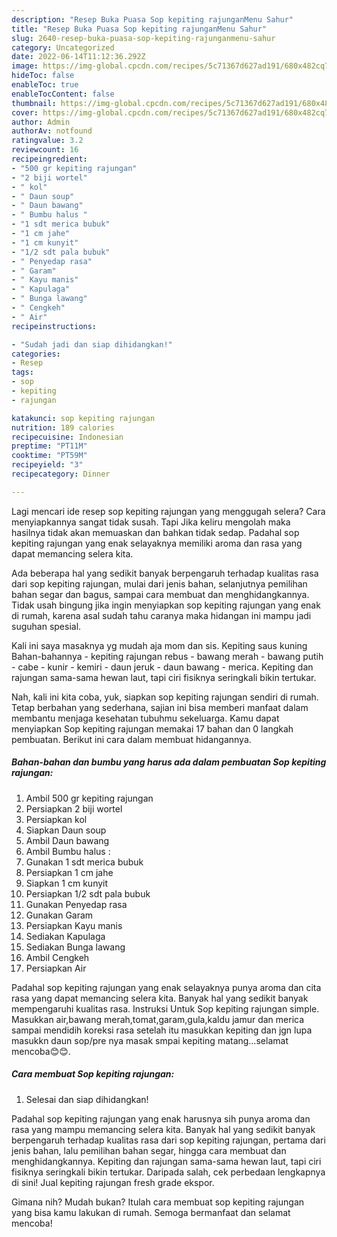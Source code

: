 ```yaml
---
description: "Resep Buka Puasa Sop kepiting rajunganMenu Sahur"
title: "Resep Buka Puasa Sop kepiting rajunganMenu Sahur"
slug: 2640-resep-buka-puasa-sop-kepiting-rajunganmenu-sahur
category: Uncategorized
date: 2022-06-14T11:12:36.292Z
image: https://img-global.cpcdn.com/recipes/5c71367d627ad191/680x482cq70/sop-kepiting-rajungan-foto-resep-utama.jpg
hideToc: false
enableToc: true
enableTocContent: false
thumbnail: https://img-global.cpcdn.com/recipes/5c71367d627ad191/680x482cq70/sop-kepiting-rajungan-foto-resep-utama.jpg
cover: https://img-global.cpcdn.com/recipes/5c71367d627ad191/680x482cq70/sop-kepiting-rajungan-foto-resep-utama.jpg
author: Admin
authorAv: notfound
ratingvalue: 3.2
reviewcount: 16
recipeingredient:
- "500 gr kepiting rajungan"
- "2 biji wortel"
- " kol"
- " Daun soup"
- " Daun bawang"
- " Bumbu halus "
- "1 sdt merica bubuk"
- "1 cm jahe"
- "1 cm kunyit"
- "1/2 sdt pala bubuk"
- " Penyedap rasa"
- " Garam"
- " Kayu manis"
- " Kapulaga"
- " Bunga lawang"
- " Cengkeh"
- " Air"
recipeinstructions:

- "Sudah jadi dan siap dihidangkan!"
categories:
- Resep
tags:
- sop
- kepiting
- rajungan

katakunci: sop kepiting rajungan 
nutrition: 189 calories
recipecuisine: Indonesian
preptime: "PT11M"
cooktime: "PT59M"
recipeyield: "3"
recipecategory: Dinner

---
```



Lagi mencari ide resep sop kepiting rajungan yang menggugah selera? Cara menyiapkannya sangat tidak susah. Tapi Jika keliru mengolah maka hasilnya tidak akan memuaskan dan bahkan tidak sedap. Padahal sop kepiting rajungan yang enak selayaknya memiliki aroma dan rasa yang dapat memancing selera kita.


Ada beberapa hal yang sedikit banyak berpengaruh terhadap kualitas rasa dari sop kepiting rajungan, mulai dari jenis bahan, selanjutnya pemilihan bahan segar dan bagus, sampai cara membuat dan menghidangkannya. Tidak usah bingung jika ingin menyiapkan sop kepiting rajungan yang enak di rumah, karena asal sudah tahu caranya maka hidangan ini mampu jadi suguhan spesial.

Kali ini saya masaknya yg mudah aja mom dan sis. Kepiting saus kuning Bahan-bahannya - kepiting rajungan rebus - bawang merah - bawang putih - cabe - kunir - kemiri - daun jeruk - daun bawang - merica. Kepiting dan rajungan sama-sama hewan laut, tapi ciri fisiknya seringkali bikin tertukar.


Nah, kali ini kita coba, yuk, siapkan sop kepiting rajungan sendiri di rumah. Tetap berbahan yang sederhana, sajian ini bisa memberi manfaat dalam membantu menjaga kesehatan tubuhmu sekeluarga. Kamu dapat menyiapkan Sop kepiting rajungan memakai 17 bahan dan 0 langkah pembuatan. Berikut ini cara dalam membuat hidangannya.

<!--inarticleads1-->

##### Bahan-bahan dan bumbu yang harus ada dalam pembuatan Sop kepiting rajungan:

1. Ambil 500 gr kepiting rajungan
1. Persiapkan 2 biji wortel
1. Persiapkan  kol
1. Siapkan  Daun soup
1. Ambil  Daun bawang
1. Ambil  Bumbu halus :
1. Gunakan 1 sdt merica bubuk
1. Persiapkan 1 cm jahe
1. Siapkan 1 cm kunyit
1. Persiapkan 1/2 sdt pala bubuk
1. Gunakan  Penyedap rasa
1. Gunakan  Garam
1. Persiapkan  Kayu manis
1. Sediakan  Kapulaga
1. Sediakan  Bunga lawang
1. Ambil  Cengkeh
1. Persiapkan  Air


Padahal sop kepiting rajungan yang enak selayaknya punya aroma dan cita rasa yang dapat memancing selera kita. Banyak hal yang sedikit banyak mempengaruhi kualitas rasa. Instruksi Untuk Sop kepiting rajungan simple. Masukkan air,bawang merah,tomat,garam,gula,kaldu jamur dan merica sampai mendidih koreksi rasa setelah itu masukkan kepiting dan jgn lupa masukkn daun sop/pre nya masak smpai kepiting matang…selamat mencoba😊😊. 

<!--inarticleads2-->

##### Cara membuat Sop kepiting rajungan:


1. Selesai dan siap dihidangkan!

Padahal sop kepiting rajungan yang enak harusnya sih punya aroma dan rasa yang mampu memancing selera kita. Banyak hal yang sedikit banyak berpengaruh terhadap kualitas rasa dari sop kepiting rajungan, pertama dari jenis bahan, lalu pemilihan bahan segar, hingga cara membuat dan menghidangkannya. Kepiting dan rajungan sama-sama hewan laut, tapi ciri fisiknya seringkali bikin tertukar. Daripada salah, cek perbedaan lengkapnya di sini! Jual kepiting rajungan fresh grade ekspor. 

Gimana nih? Mudah bukan? Itulah cara membuat sop kepiting rajungan yang bisa kamu lakukan di rumah. Semoga bermanfaat dan selamat mencoba!
